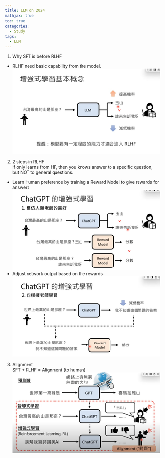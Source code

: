 ```yaml
---
title: LLM on 2024
mathjax: true
toc: true
categories:
  - Study 
tags:
  - LLM
---
```


1. Why SFT is before RLHF    
- RLHF need basic capability from the model.
 ![Alt text](/assets/images/24-02-10-LLM_files/RLHF.png)
2. 2 steps in RLHF  
If only learns from HF, then you knows answer to a specific question, but NOT to general questions.
- Learn Human preference by training a Reward Model to give rewards for answers
![Alt text](/assets/images/24-02-10-LLM_files/RLHF1.png)
- Adjust network output based on the rewards
![Alt text](/assets/images/24-02-10-LLM_files/RLHF2.png)
3. Alignment  
SFT + RLHF = Alignment (to human)
![Alt text](/assets/images/24-02-10-LLM_files/alignment.png)

